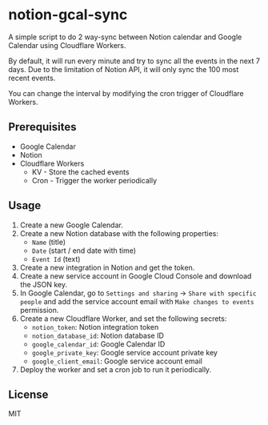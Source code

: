 # notion-gcal-sync

A simple script to do 2 way-sync between Notion calendar and Google Calendar using Cloudflare Workers.

By default, it will run every minute and try to sync all the events in the next 7 days. Due to the limitation of Notion API, it will only sync the 100 most recent events.

You can change the interval by modifying the cron trigger of Cloudflare Workers.

## Prerequisites

- Google Calendar
- Notion
- Cloudflare Workers
  - KV - Store the cached events
  - Cron - Trigger the worker periodically

## Usage

1. Create a new Google Calendar.
2. Create a new Notion database with the following properties:
   - `Name` (title)
   - `Date` (start / end date with time)
   - `Event Id` (text)
3. Create a new integration in Notion and get the token.
4. Create a new service account in Google Cloud Console and download the JSON key.
5. In Google Calendar, go to `Settings and sharing` -> `Share with specific people` and add the service account email with `Make changes to events` permission.
6. Create a new Cloudflare Worker, and set the following secrets:
   - `notion_token`: Notion integration token
   - `notion_database_id`: Notion database ID
   - `google_calendar_id`: Google Calendar ID
   - `google_private_key`: Google service account private key
   - `google_client_email`: Google service account email
7. Deploy the worker and set a cron job to run it periodically.

## License

MIT
